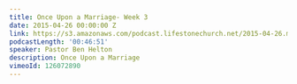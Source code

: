 ```yaml
---
title: Once Upon a Marriage- Week 3
date: 2015-04-26 00:00:00 Z
link: https://s3.amazonaws.com/podcast.lifestonechurch.net/2015-04-26.mp3
podcastLength: '00:46:51'
speaker: Pastor Ben Helton
description: Once Upon a Marriage
vimeoId: 126072890
---
```


